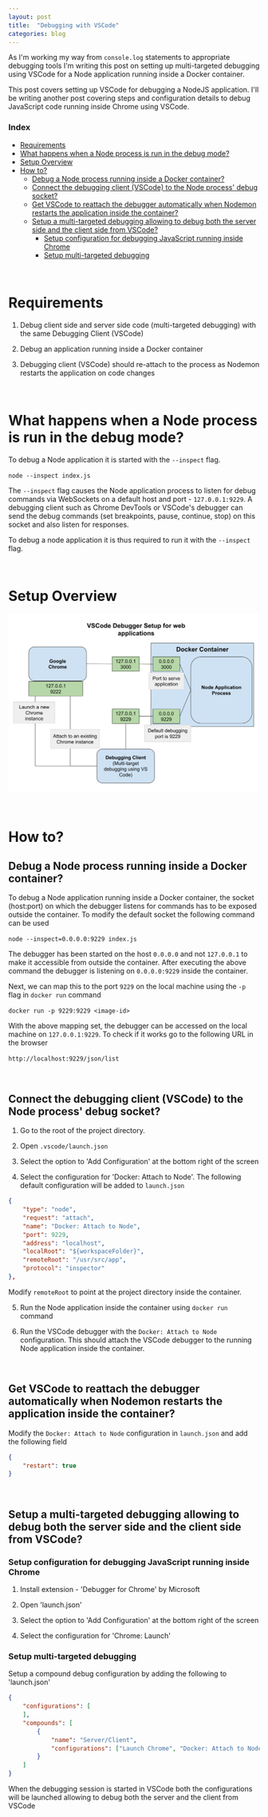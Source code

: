 ```yaml
---
layout: post
title:  "Debugging with VSCode"
categories: blog
---
```


As I'm working my way from `console.log` statements to appropriate debugging tools I'm writing this post on setting up multi-targeted debugging using VSCode for a Node application running inside a Docker container.

This post covers setting up VSCode for debugging a NodeJS application. I'll be writing another post covering steps and configuration details to debug JavaScript code running inside Chrome using VSCode.

### Index
- [Requirements](#requirements)
- [What happens when a Node process is run in the debug mode?](#what-happens-when-a-node-process-is-run-in-the-debug-mode)
- [Setup Overview](#setup-overview)
- [How to?](#how-to)
    - [Debug a Node process running inside a Docker container?](#debug-a-node-process-running-inside-a-docker-container)
    - [Connect the debugging client (VSCode) to the Node process' debug socket?](#connect-the-debugging-client-vscode-to-the-node-process-debug-socket)
    - [Get VSCode to reattach the debugger automatically when Nodemon restarts the application inside the container?](#get-vscode-to-reattach-the-debugger-automatically-when-nodemon-restarts-the-application-inside-the-container)
    - [Setup a multi-targeted debugging allowing to debug both the server side and the client side from VSCode?](#setup-a-multi-targeted-debugging-allowing-to-debug-both-the-server-side-and-the-client-side-from-vscode)
        - [Setup configuration for debugging JavaScript running inside Chrome](#setup-configuration-for-debugging-javascript-running-inside-chrome)
        - [Setup multi-targeted debugging](#setup-multi-targeted-debugging)

<br>

# Requirements

1. Debug client side and server side code (multi-targeted debugging) with the same Debugging Client (VSCode)

2. Debug an application running inside a Docker container

3. Debugging client (VSCode) should re-attach to the process as Nodemon restarts the application on code changes

<br>

# What happens when a Node process is run in the debug mode?

To debug a Node application it is started with the `--inspect` flag. 

`node --inspect index.js`

The `--inspect` flag causes the Node application process to listen for debug commands via WebSockets on a default host and port - `127.0.0.1:9229`. A debugging client such as Chrome DevTools or VSCode's debugger can send the debug commands (set breakpoints, pause, continue, stop) on this socket and also listen for responses.

To debug a node application it is thus required to run it with the `--inspect` flag.

<br>

# Setup Overview

![vscode-debugger-setup](/assets/vscode-debugger-setup.svg)

<br>

# How to?

## Debug a Node process running inside a Docker container?

To debug a Node application running inside a Docker container, the socket (host:port) on which the debugger listens for commands has to be exposed outside the container. To modify the default socket the following command can be used

`node --inspect=0.0.0.0:9229 index.js`

The debugger has been started on the host `0.0.0.0` and not `127.0.0.1` to make it accessible from outside the container. After executing the above command the debugger is listening on `0.0.0.0:9229` inside the container.

Next, we can map this to the port `9229` on the local machine using the `-p` flag in `docker run` command

`docker run -p 9229:9229 <image-id>`

With the above mapping set, the debugger can be accessed on the local machine on `127.0.0.1:9229`. To check if it works go to the following URL in the browser

`http://localhost:9229/json/list`

<br>

## Connect the debugging client (VSCode) to the Node process' debug socket?

1. Go to the root of the project directory.

2. Open `.vscode/launch.json`

3. Select the option to 'Add Configuration' at the bottom right of the screen

4. Select the configuration for 'Docker: Attach to Node'. The following default configuration will be added to `launch.json`

```json
{
    "type": "node",
    "request": "attach",
    "name": "Docker: Attach to Node",
    "port": 9229,
    "address": "localhost",
    "localRoot": "${workspaceFolder}",
    "remoteRoot": "/usr/src/app",
    "protocol": "inspector"
},
```
   Modify `remoteRoot` to point at the project directory inside the container.

5. Run the Node application inside the container using `docker run` command

6. Run the VSCode debugger with the `Docker: Attach to Node` configuration. This should attach the VSCode debugger to the running Node application inside the container.

<br>

## Get VSCode to reattach the debugger automatically when Nodemon restarts the application inside the container?

Modify the `Docker: Attach to Node` configuration in `launch.json` and add the following field

```json
{
    "restart": true
}
```

<br>

## Setup a multi-targeted debugging allowing to debug both the server side and the client side from VSCode?

### Setup configuration for debugging JavaScript running inside Chrome

1. Install extension - 'Debugger for Chrome' by Microsoft

2. Open 'launch.json'

3. Select the option to 'Add Configuration' at the bottom right of the screen

4. Select the configuration for 'Chrome: Launch'

### Setup multi-targeted debugging 

Setup a compound debug configuration by adding the following to 'launch.json'

```json
{
    "configurations": [
    ],
    "compounds": [
        {
            "name": "Server/Client",
            "configurations": ["Launch Chrome", "Docker: Attach to Node"]
        }
    ]
}
```
   When the debugging session is started in VSCode both the configurations will be launched allowing to debug both the server and the client from VSCode
